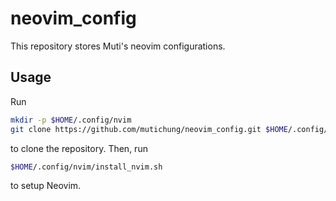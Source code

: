# neovim_config

This repository stores Muti's neovim configurations.

## Usage

Run

```bash
mkdir -p $HOME/.config/nvim
git clone https://github.com/mutichung/neovim_config.git $HOME/.config/nvim
```

to clone the repository. Then, run

```bash
$HOME/.config/nvim/install_nvim.sh
```

to setup Neovim.
